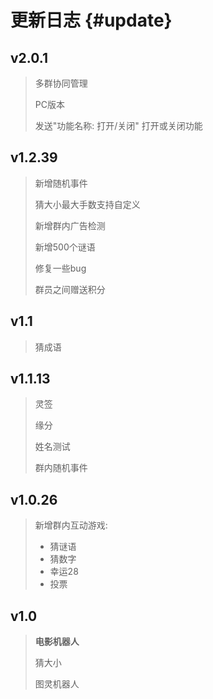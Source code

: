 # 更新日志 {#update}

## v2.0.1 

> 多群协同管理
>
> PC版本
>
> 发送"功能名称: 打开/关闭" 打开或关闭功能

## v1.2.39

> 新增随机事件
>
> 猜大小最大手数支持自定义
>
> 新增群内广告检测
>
> 新增500个谜语
>
> 修复一些bug
>
> 群员之间赠送积分

## v1.1

> 猜成语

## v1.1.13

> 灵签
>
> 缘分
>
> 姓名测试
>
> 群内随机事件

## v1.0.26

> 新增群内互动游戏:
>
> * 猜谜语
> * 猜数字
> * 幸运28
> * 投票

## v1.0

> **电影机器人**
>
> 猜大小
>
> 图灵机器人



